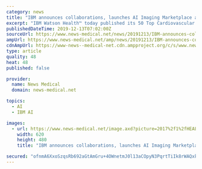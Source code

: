 ```yaml
---
category: news
title: "IBM announces collaborations, launches AI Imaging Marketplace and Clinical Review 3.0 at RSNA"
excerpt: "IBM Watson Health™ today published its 50 Top Cardiovascular Hospitals™ annual study identifying top U.S. hospitals for inpatient cardiovascular services based on a balanced national scorecard of hospital performance metrics. The Watson Health 50 Top Cardiovascular Hospitals study, formerly the Truven Health Analytics ® 50 Top ..."
publishedDateTime: 2019-12-13T07:02:00Z
sourceUrl: https://www.news-medical.net/news/20191213/IBM-announces-collaborations-launches-AI-Imaging-Marketplace-and-Clinical-Review-30-at-RSNA.aspx
ampUrl: https://www.news-medical.net/amp/news/20191213/IBM-announces-collaborations-launches-AI-Imaging-Marketplace-and-Clinical-Review-30-at-RSNA.aspx
cdnAmpUrl: https://www-news--medical-net.cdn.ampproject.org/c/s/www.news-medical.net/amp/news/20191213/IBM-announces-collaborations-launches-AI-Imaging-Marketplace-and-Clinical-Review-30-at-RSNA.aspx
type: article
quality: 48
heat: 48
published: false

provider:
  name: News Medical
  domain: news-medical.net

topics:
  - AI
  - IBM AI

images:
  - url: https://www.news-medical.net/image.axd?picture=2017%2f1%2fHEALTHCARE_shutterstock_493063267_99928a5e003043f896998f01b025b9f6-620x480.jpg
    width: 620
    height: 480
    title: "IBM announces collaborations, launches AI Imaging Marketplace and Clinical Review 3.0 at RSNA"

secured: "ofnmA6XxoSzqsRb692aGtAmGru+4OWnetmJ0l13aCOpyN3PqrtTiIk8rWAQxkqvJH5ASV4AjBdsHiyQYi64IWBlwy8lLabAt5kuqaNg9d+B7FWTKzwIGHnsCmprre02h0nvTXTqKhQzvW/W0h7oNPlB1Jvc8Lvo/MjgWDGkluKrTQ8JpKtF+9dMqQufr4kNE3Sdi3fW5nmmOZTiz3G4C7sRAAsOtnW9ax6kvYUgXfnn3mpz1qYw4Dk78FQWnhRfpDimDFMP11F47VhLvorTcKg==;2JIFI9J1ifsDTMMVX8p3Lg=="
---
```


